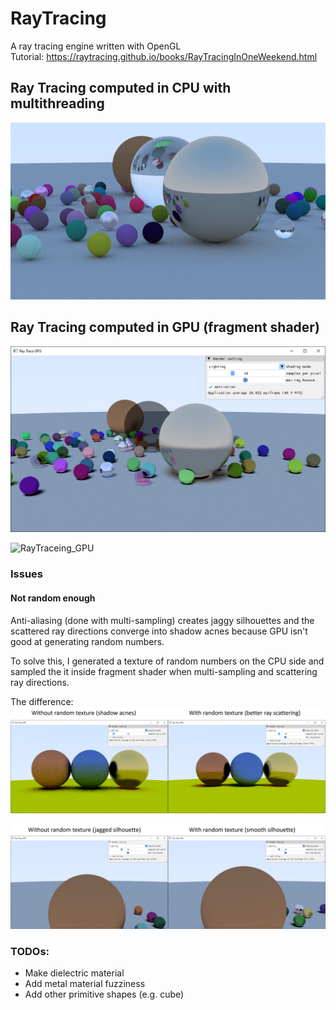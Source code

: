 # RayTracing
A ray tracing engine written with OpenGL \
Tutorial: https://raytracing.github.io/books/RayTracingInOneWeekend.html

## Ray Tracing computed in CPU with multithreading
![RayTraceing_CPU](/pics/RayTracing_CPU.png "Ray Tracing computed in CPU with multithreading")

## Ray Tracing computed in GPU (fragment shader)
![RayTraceing_GPU](/pics/RayTracing_GPU.png "Ray Tracing computed in GPU fragment shader")

![RayTraceing_GPU](/pics/RayTrace_GPU.gif "Ray Tracing computed in GPUfragment shader")


### Issues
#### Not random enough
Anti-aliasing (done with multi-sampling) creates jaggy silhouettes and the scattered ray directions converge into shadow acnes because GPU isn't good at generating random numbers.

To solve this, I generated a texture of random numbers on the CPU side and sampled the it inside fragment shader when multi-sampling and scattering ray directions.

The difference: 
![Compare_shadow_acne](/pics/compare_shadow_acne.png "Compare_shadow_acne")

![Compare_shadow_acne](/pics/compare_silhouette.png "Compare_shadow_acne")

### TODOs:
- Make dielectric material
- Add metal material fuzziness
- Add other primitive shapes (e.g. cube)
